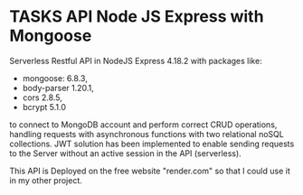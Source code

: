 # TASKS API Node JS Express with Mongoose

Serverless Restful API in NodeJS Express 4.18.2 with packages like:

<ul>
<li>mongoose: 6.8.3,</li>
<li>body-parser 1.20.1,</li>
<li>cors 2.8.5,</li>
<li>bcrypt 5.1.0</li>
</ul>

to connect to MongoDB account and perform correct CRUD operations,
handling requests with asynchronous functions with two relational
noSQL collections. JWT solution has been implemented to enable
sending requests to the Server without an active session in the API
(serverless).

This API is Deployed on the free website "render.com" so that I could use it in my other project.
